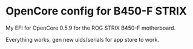 # OpenCore config for B450-F STRIX
My EFI for OpenCore 0.5.9 for the ROG STRIX B450-F motherboard. 

Everything works, gen new uids/serials for app store to work.
